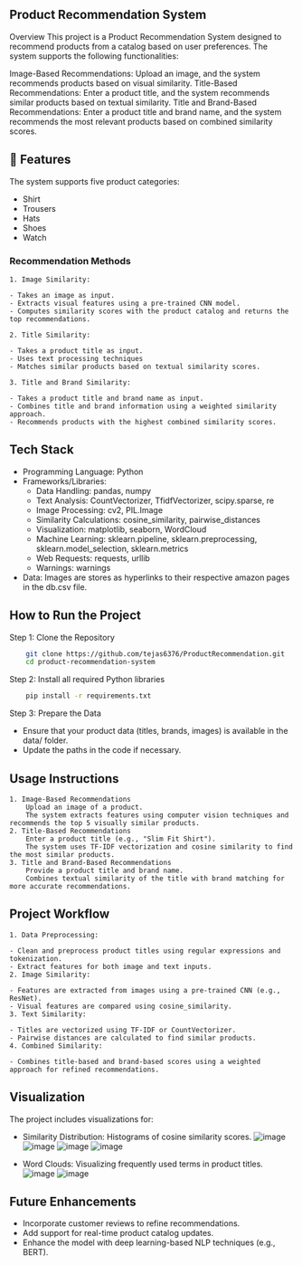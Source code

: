 
## Product Recommendation System
Overview
This project is a Product Recommendation System designed to recommend products from a catalog based on user preferences. The system supports the following functionalities:

Image-Based Recommendations: Upload an image, and the system recommends products based on visual similarity.
Title-Based Recommendations: Enter a product title, and the system recommends similar products based on textual similarity.
Title and Brand-Based Recommendations: Enter a product title and brand name, and the system recommends the most relevant products based on combined similarity scores.

## 🌟 Features
The system supports five product categories:

- Shirt
- Trousers
- Hats
- Shoes
- Watch
### Recommendation Methods

    1. Image Similarity:

    - Takes an image as input.
    - Extracts visual features using a pre-trained CNN model.
    - Computes similarity scores with the product catalog and returns the top recommendations.

    2. Title Similarity:

    - Takes a product title as input.
    - Uses text processing techniques
    - Matches similar products based on textual similarity scores.
    
    3. Title and Brand Similarity:

    - Takes a product title and brand name as input.
    - Combines title and brand information using a weighted similarity approach.
    - Recommends products with the highest combined similarity scores.
## Tech Stack
- Programming Language: Python
- Frameworks/Libraries:
    - Data Handling: pandas, numpy
    - Text Analysis: CountVectorizer, TfidfVectorizer, scipy.sparse, re
    - Image Processing: cv2, PIL.Image
    - Similarity Calculations: cosine_similarity, pairwise_distances
    - Visualization: matplotlib, seaborn, WordCloud
    - Machine Learning: sklearn.pipeline, sklearn.preprocessing, sklearn.model_selection, sklearn.metrics
    - Web Requests: requests, urllib
    - Warnings: warnings
- Data: Images are stores as hyperlinks to their respective amazon pages in the db.csv file.
## How to Run the Project
Step 1: Clone the Repository
```bash
    git clone https://github.com/tejas6376/ProductRecommendation.git
    cd product-recommendation-system
```

Step 2: Install all required Python libraries
```bash
    pip install -r requirements.txt
```

Step 3: Prepare the Data
- Ensure that your product data (titles, brands, images) is available in the data/ folder.
- Update the paths in the code if necessary.

## Usage Instructions
    1. Image-Based Recommendations
        Upload an image of a product.
        The system extracts features using computer vision techniques and recommends the top 5 visually similar products.
    2. Title-Based Recommendations
        Enter a product title (e.g., "Slim Fit Shirt").
        The system uses TF-IDF vectorization and cosine similarity to find the most similar products.
    3. Title and Brand-Based Recommendations
        Provide a product title and brand name.
        Combines textual similarity of the title with brand matching for more accurate recommendations.
## Project Workflow
    1. Data Preprocessing:

    - Clean and preprocess product titles using regular expressions and tokenization.
    - Extract features for both image and text inputs.
    2. Image Similarity:

    - Features are extracted from images using a pre-trained CNN (e.g., ResNet).
    - Visual features are compared using cosine_similarity.
    3. Text Similarity:

    - Titles are vectorized using TF-IDF or CountVectorizer.
    - Pairwise distances are calculated to find similar products.
    4. Combined Similarity:

    - Combines title-based and brand-based scores using a weighted approach for refined recommendations.
## Visualization
The project includes visualizations for:

- Similarity Distribution: Histograms of cosine similarity scores.
    ![image](https://github.com/user-attachments/assets/1dfab513-d23f-4a8d-8153-cc383aec5358)
    ![image](https://github.com/user-attachments/assets/2b9b0584-4db0-4cb1-ac16-4d86d255d687)
    ![image](https://github.com/user-attachments/assets/434ba35e-5497-4f84-b130-f6ae8f787059)
    ![image](https://github.com/user-attachments/assets/03d92578-6f5e-4fdc-be9a-cfc13e54bcd1)


- Word Clouds: Visualizing frequently used terms in product titles.
    ![image](https://github.com/user-attachments/assets/8499328b-3847-4075-9300-55fffafb3015)
    ![image](https://github.com/user-attachments/assets/cb055d67-1817-43a8-8a6e-0ea7513565f7)
## Future Enhancements
- Incorporate customer reviews to refine recommendations.
- Add support for real-time product catalog updates.
- Enhance the model with deep learning-based NLP techniques (e.g., BERT).